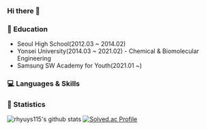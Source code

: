 ### Hi there 👋

<!--
**rhyuys115/rhyuys115** is a ✨ _special_ ✨ repository because its `README.md` (this file) appears on your GitHub profile.

Here are some ideas to get you started:

- 🔭 I’m currently working on ...
- 🌱 I’m currently learning ...
- 👯 I’m looking to collaborate on ...
- 🤔 I’m looking for help with ...
- 💬 Ask me about ...
- 📫 How to reach me: ...
- 😄 Pronouns: ...
- ⚡ Fun fact: ...
-->
### 📝 Education
- Seoul High School(2012.03 ~ 2014.02)
- Yonsei University(2014.03 ~ 2021.02) - Chemical & Biomolecular Engineering
- Samsung SW Academy for Youth(2021.01 ~)

### 💻 Languages & Skills

### 📌 Statistics
<!-- 
[![Top Langs](https://github-readme-stats.vercel.app/api/top-langs/?username=rhyuys115)](https://github.com/anuraghazra/github-readme-stats) -->
![rhyuys115's github stats](https://github-readme-stats.vercel.app/api?username=rhyuys115&theme=tokyonight&show_icons=true)
[![Solved.ac Profile](http://mazassumnida.wtf/api/v2/generate_badge?boj=rhyuys115)](https://solved.ac/rhyuys115)
